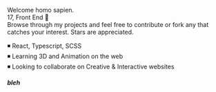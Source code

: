 Welcome homo sapien.  
17, Front End 🔻   
Browse through my projects and feel free to contribute or fork any that catches your interest. Stars are appreciated.  
  
 ◾ React, Typescript, SCSS  
 ◾ Learning 3D and Animation on the web  
 ◾ Looking to collaborate on Creative & Interactive websites  
 
 ***bleh***
